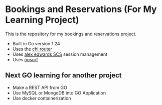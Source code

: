 # Bookings and Reservations (For My Learning Project)

This is the repository for my bookings and reservations project.

- Built in Go version 1.24
- Uses the [chi router](URL_ADDRESS.com/go-chi/chi/v5)
- Uses [alex edwards SCS](https://github.com/alexedwards/scs/v2) session management
- Uses [nosurf](https://github.com/justinas/nosurf)

## Next GO learning for another project
- Make a REST API from GO
- Use MySQL or MongoDB into GO Application
- Use docker containerization